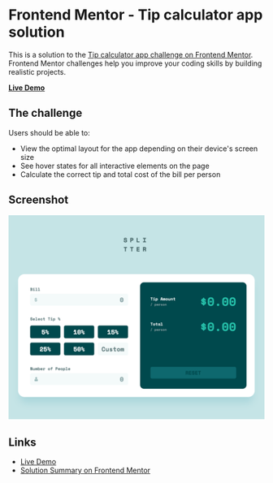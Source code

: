 # Frontend Mentor - Tip calculator app solution

This is a solution to the [Tip calculator app challenge on Frontend Mentor](https://www.frontendmentor.io/challenges/tip-calculator-app-ugJNGbJUX). Frontend Mentor challenges help you improve your coding skills by building realistic projects.

**[Live Demo](https://bgrapes-tip-calculator.surge.sh/)**

## The challenge

Users should be able to:

- View the optimal layout for the app depending on their device's screen size
- See hover states for all interactive elements on the page
- Calculate the correct tip and total cost of the bill per person

## Screenshot

<a href="https://bgrapes-tip-calculator.surge.sh/" target="_blank">![screenshot](https://raw.githubusercontent.com/bgrapes/frontendmentor-projects/master/tip-calculator/screenshot.png)</a>

## Links

- [Live Demo](https://bgrapes-tip-calculator.surge.sh/)
- [Solution Summary on Frontend Mentor](https://www.frontendmentor.io/solutions/tip-calculator-3EEctWRYa)
